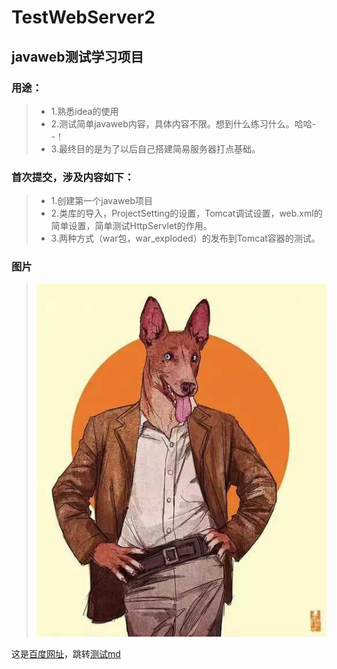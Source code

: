  [const]:图片
 [img1]:image/10.jpg
 
 [const]:网址，链接
 [测试md]:image/test.md
 [百度网址]:http://www.baidu.com "百度"

# TestWebServer2

## javaweb测试学习项目

### 用途：
>* 1.熟悉idea的使用
>* 2.测试简单javaweb内容，具体内容不限。想到什么练习什么。哈哈- -！
>* 3.最终目的是为了以后自己搭建简易服务器打点基础。

### 首次提交，涉及内容如下： 
>* 1.创建第一个javaweb项目 
>* 2.类库的导入，ProjectSetting的设置，Tomcat调试设置，web.xml的简单设置，简单测试HttpServlet的作用。 
>* 3.两种方式（war包，war_exploded）的发布到Tomcat容器的测试。


### 图片
> ![img1]

这是[百度网址]，跳转[测试md]

